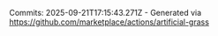Commits: 2025-09-21T17:15:43.271Z - Generated via https://github.com/marketplace/actions/artificial-grass
<br>
